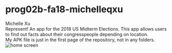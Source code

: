 # prog02b-fa18-michelleqxu
Michelle Xu <br />
Represent! An app for the 2018 US Midterm Elections. 
This app allows users to find out facts about their congresspeople depending on location. <br />
My APK file is just in the first page of the repository, not in any folders. <br />
![home screen](https://drive.google.com/open?id=12hJSZS27dEedpJshAhtaf0567PCmh2Vx)
